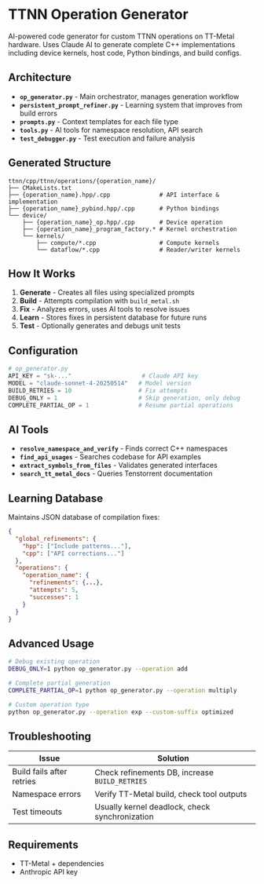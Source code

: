 # TTNN Operation Generator

AI-powered code generator for custom TTNN operations on TT-Metal hardware. Uses Claude AI to generate complete C++ implementations including device kernels, host code, Python bindings, and build configs.

## Architecture

- **`op_generator.py`** - Main orchestrator, manages generation workflow
- **`persistent_prompt_refiner.py`** - Learning system that improves from build errors  
- **`prompts.py`** - Context templates for each file type
- **`tools.py`** - AI tools for namespace resolution, API search
- **`test_debugger.py`** - Test execution and failure analysis

## Generated Structure

```
ttnn/cpp/ttnn/operations/{operation_name}/
├── CMakeLists.txt
├── {operation_name}.hpp/.cpp              # API interface & implementation
├── {operation_name}_pybind.hpp/.cpp       # Python bindings
└── device/
    ├── {operation_name}_op.hpp/.cpp       # Device operation
    ├── {operation_name}_program_factory.* # Kernel orchestration
    └── kernels/
        ├── compute/*.cpp                  # Compute kernels
        └── dataflow/*.cpp                 # Reader/writer kernels
```

## How It Works

1. **Generate** - Creates all files using specialized prompts
2. **Build** - Attempts compilation with `build_metal.sh`
3. **Fix** - Analyzes errors, uses AI tools to resolve issues
4. **Learn** - Stores fixes in persistent database for future runs
5. **Test** - Optionally generates and debugs unit tests

## Configuration

```python
# op_generator.py
API_KEY = "sk-..."                    # Claude API key
MODEL = "claude-sonnet-4-20250514"   # Model version
BUILD_RETRIES = 10                   # Fix attempts
DEBUG_ONLY = 1                       # Skip generation, only debug
COMPLETE_PARTIAL_OP = 1              # Resume partial operations
```

## AI Tools

- **`resolve_namespace_and_verify`** - Finds correct C++ namespaces
- **`find_api_usages`** - Searches codebase for API examples
- **`extract_symbols_from_files`** - Validates generated interfaces
- **`search_tt_metal_docs`** - Queries Tenstorrent documentation

## Learning Database

Maintains JSON database of compilation fixes:

```json
{
  "global_refinements": {
    "hpp": ["Include patterns..."],
    "cpp": ["API corrections..."]
  },
  "operations": {
    "operation_name": {
      "refinements": {...},
      "attempts": 5,
      "successes": 1
    }
  }
}
```

## Advanced Usage

```bash
# Debug existing operation
DEBUG_ONLY=1 python op_generator.py --operation add

# Complete partial generation  
COMPLETE_PARTIAL_OP=1 python op_generator.py --operation multiply

# Custom operation type
python op_generator.py --operation exp --custom-suffix optimized
```

## Troubleshooting

| Issue | Solution |
|-------|----------|
| Build fails after retries | Check refinements DB, increase `BUILD_RETRIES` |
| Namespace errors | Verify TT-Metal build, check tool outputs |
| Test timeouts | Usually kernel deadlock, check synchronization |


## Requirements

- TT-Metal + dependencies
- Anthropic API key
